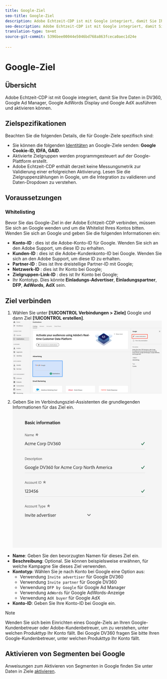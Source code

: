 ```yaml
---
title: Google-Ziel
seo-title: Google-Ziel
description: Adobe Echtzeit-CDP ist mit Google integriert, damit Sie Ihre Daten in DV360, Google Ad Manager, Google AdWords und Google AdX ausführen und aktivieren können.
seo-description: Adobe Echtzeit-CDP ist mit Google integriert, damit Sie Ihre Daten in DV360, Google Ad Manager, Google AdWords und Google AdX ausführen und aktivieren können.
translation-type: tm+mt
source-git-commit: 5396bee00044e5046bd768a863fceca0aec1d24e

---
```



# Google-Ziel

## Übersicht

Adobe Echtzeit-CDP ist mit Google integriert, damit Sie Ihre Daten in DV360, Google Ad Manager, Google AdWords Display und Google AdX ausführen und aktivieren können.

## Zielspezifikationen

Beachten Sie die folgenden Details, die für Google-Ziele spezifisch sind:

* Sie können die folgenden [Identitäten](https://www.adobe.io/apis/experienceplatform/home/profile-identity-segmentation/profile-identity-segmentation-services.html#!api-specification/markdown/narrative/technical_overview/identity_namespace_overview/identity_namespace_overview.md) an Google-Ziele senden: **Google Cookie-ID, IDFA, GAID**.
* Aktivierte Zielgruppen werden programmgesteuert auf der Google-Plattform erstellt.
* Adobe Echtzeit-CDP enthält derzeit keine Messungsmetrik zur Validierung einer erfolgreichen Aktivierung. Lesen Sie die Zielgruppenzählungen in Google, um die Integration zu validieren und Daten-Dropdown zu verstehen.

## Voraussetzungen

### Whitelisting

Bevor Sie das Google-Ziel in der Adobe Echtzeit-CDP verbinden, müssen Sie sich an Google wenden und um die Whitelist Ihres Kontos bitten. Wenden Sie sich an Google und geben Sie die folgenden Informationen ein:

* **Konto-ID** : dies ist die Adobe-Konto-ID für Google. Wenden Sie sich an den Adobe Support, um diese ID zu erhalten.
* **Kunden-ID** : dies ist die Adobe-Kundenkonto-ID bei Google. Wenden Sie sich an den Adobe Support, um diese ID zu erhalten.
* **Partner-ID** : Dies ist Ihre dreistellige Partner-ID mit Google;
* **Netzwerk-ID** : dies ist Ihr Konto bei Google;
* **Zielgruppen-Link-ID** : dies ist Ihr Konto bei Google;
* Ihr Kontotyp. Dies könnte **Einladungs-Advertiser**, **Einladungspartner**, **DFP**, **AdWords**, **AdX** sein.


## Ziel verbinden

1. Wählen Sie unter **[!UICONTROL Verbindungen > Ziele]** Google und dann Ziel **[!UICONTROL erstellen]**.
   ![Google-Ziel verbinden](/help/rtcdp/destinations/assets/google-destination.png)

2. Geben Sie im Verbindungsziel-Assistenten die grundlegenden Informationen für das Ziel ein.
   ![Basisinformationen Google](/help/rtcdp/destinations/assets/google-basic-information.png)
* **Name**: Geben Sie den bevorzugten Namen für dieses Ziel ein.
* **Beschreibung**: Optional. Sie können beispielsweise erwähnen, für welche Kampagne Sie dieses Ziel verwenden.
* **Kontotyp**: Wählen Sie je nach Konto bei Google eine Option aus:
   * Verwendung `Invite advertiser` für Google DV360
   * Verwendung `Invite partner` für Google DV360
   * Verwendung `DFP by Google` für Google Ad Manager
   * Verwendung `AdWords` für Google AdWords-Anzeige
   * Verwendung `AdX buyer` für Google AdX
* **Konto-ID**: Geben Sie Ihre Konto-ID bei Google ein.

>[!NOTE]
>
>Wenden Sie sich beim Einrichten eines Google-Ziels an Ihren Google-Kundenbetreuer oder Adobe-Kundenbetreuer, um zu verstehen, unter welchen Produkttyp Ihr Konto fällt. Bei Google DV360 fragen Sie bitte Ihren Google-Kundenbetreuer, unter welchen Produkttyp Ihr Konto fällt. 

## Aktivieren von Segmenten bei Google

Anweisungen zum Aktivieren von Segmenten in Google finden Sie unter Daten in Ziele [aktivieren](/help/rtcdp/destinations/activate-destinations.md).